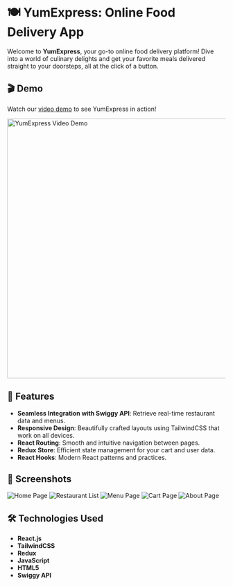 # 🍽️ YumExpress: Online Food Delivery App

Welcome to **YumExpress**, your go-to online food delivery platform! Dive into a world of culinary delights and get your favorite meals delivered straight to your doorsteps, all at the click of a button.

## 🎬 Demo

Watch our [video demo](#) to see YumExpress in action!

<a href="YOUR_VIDEO_LINK_HERE">
  <img src="https://www.youtube.com/watch?v=1Q-z4rj4MMU&list=PL77ysEgLe1bXbJrqBnI79ZMTVUdtUcx8F" alt="YumExpress Video Demo" width="600">
</a>

## 🚀 Features

- **Seamless Integration with Swiggy API**: Retrieve real-time restaurant data and menus.
- **Responsive Design**: Beautifully crafted layouts using TailwindCSS that work on all devices.
- **React Routing**: Smooth and intuitive navigation between pages.
- **Redux Store**: Efficient state management for your cart and user data.
- **React Hooks**: Modern React patterns and practices.

## 📸 Screenshots
![Home Page](https://github.com/Its-Anth0ny/YumXpress/assets/81018055/8c9fa831-3b5a-4916-ac92-c0c822b63679)
![Restaurant List](https://github.com/Its-Anth0ny/YumXpress/assets/81018055/f94561bc-88ab-4409-944d-346d2398da51)
![Menu Page](https://github.com/Its-Anth0ny/YumXpress/assets/81018055/ef727398-6b7f-470f-bc53-c28b38cad6fa)
![Cart Page](https://github.com/Its-Anth0ny/YumXpress/assets/81018055/ee76ca15-9806-4d78-907b-ff0f3c8bef20)
![About Page](https://github.com/Its-Anth0ny/YumXpress/assets/81018055/d8422782-2b33-4f03-af39-989d3e0db17f)

## 🛠️ Technologies Used

- **React.js**
- **TailwindCSS**
- **Redux**
- **JavaScript**
- **HTML5**
- **Swiggy API**
